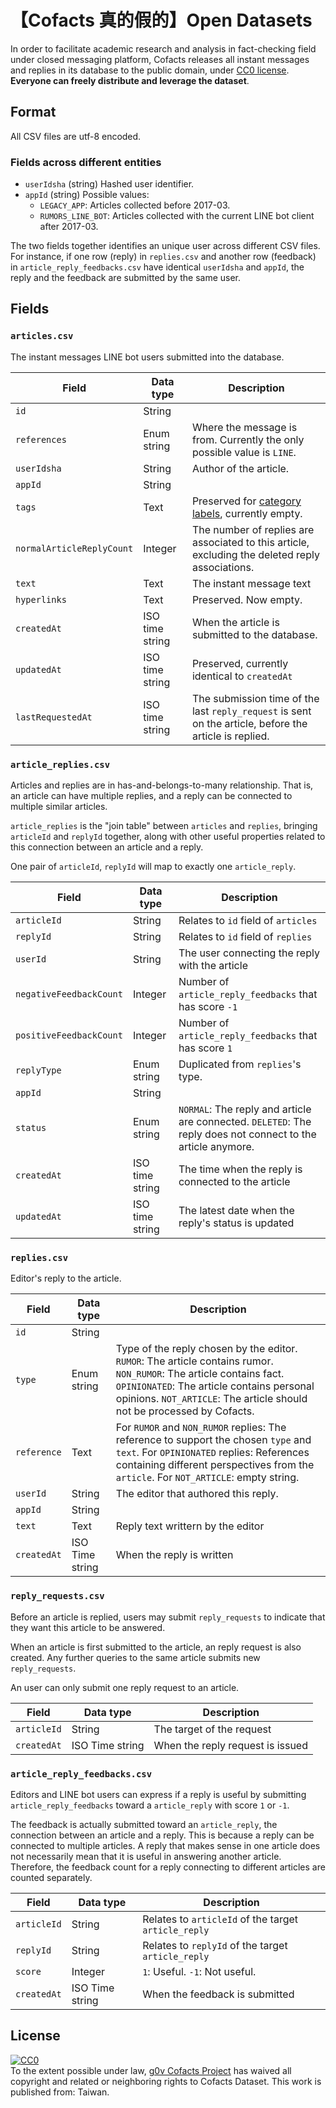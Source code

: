 【Cofacts 真的假的】Open Datasets
=====

In order to facilitate academic research and analysis in fact-checking field under closed messaging platform, Cofacts releases all instant messages and replies in its database to the public domain, under [CC0 license](https://creativecommons.org/publicdomain/zero/1.0/). **Everyone can freely distribute and leverage the dataset**.

## Format

All CSV files are utf-8 encoded.


### Fields across different entities

* `userIdsha` (string) Hashed user identifier.
* `appId` (string) Possible values:
    * `LEGACY_APP`: Articles collected before 2017-03.
    * `RUMORS_LINE_BOT`: Articles collected with the current LINE bot client after 2017-03.

The two fields together identifies an unique user across different CSV files. For instance, if one row (reply) in `replies.csv` and another row (feedback) in `article_reply_feedbacks.csv` have identical `userIdsha` and `appId`, the reply and the feedback are submitted by the same user.

## Fields

### `articles.csv`

The instant messages LINE bot users submitted into the database.

| Field            | Data type | Description |
| ----------------------- | -------- | ---- |
| `id`                      | String     |  |
| `references`              | Enum string     | Where the message is from. Currently the only possible value is `LINE`. |
| `userIdsha`                  | String     | Author of the article.|
| `appId`                   | String     |  |
| `tags`                    | Text     | Preserved for [category labels](https://github.com/cofacts/rumors-api/issues/32), currently empty. |
| `normalArticleReplyCount` | Integer     | The number of replies are associated to this article, excluding the deleted reply associations. |
| `text`                    | Text     | The instant message text |
| `hyperlinks`              | Text     | Preserved. Now empty. |
| `createdAt`               | ISO time string     | When the article is submitted to the database. |
| `updatedAt`               | ISO time string     | Preserved, currently identical to `createdAt` |
| `lastRequestedAt`         | ISO time string     | The submission time of the last `reply_request` is sent on the article, before the article is replied.  |

### `article_replies.csv`

Articles and replies are in has-and-belongs-to-many relationship. That is, an article can have multiple replies, and a reply can be connected to multiple similar articles.

`article_replies` is the "join table" between `articles` and `replies`, bringing `articleId` and `replyId` together, along with other useful properties related to this connection between an article and a reply.

One pair of `articleId`, `replyId` will map to exactly one `article_reply`.


| Field            | Data type | Description |
| --------------------- | -------- | - |
| `articleId`             | String     | Relates to `id` field of `articles` |
| `replyId`               | String     | Relates to `id` field of `replies` |
| `userId`                | String     | The user connecting the reply with the article |
| `negativeFeedbackCount` | Integer     | Number of `article_reply_feedbacks` that has score `-1` |
| `positiveFeedbackCount` | Integer     | Number of `article_reply_feedbacks` that has score `1` |
| `replyType`             | Enum string     | Duplicated from `replies`'s type. |
| `appId`                 | String     | |
| `status`                | Enum string     | `NORMAL`: The reply and article are connected. `DELETED`: The reply does not connect to the article anymore. |
| `createdAt`             | ISO time string     | The time when the reply is connected to the article |
| `updatedAt`             | ISO time string     | The latest date when the reply's status is updated |


### `replies.csv`

Editor's reply to the article.

| Field            | Data type | Description |
| --------- | -------- | - |
| `id`        | String     | |
| `type`      | Enum string     | Type of the reply chosen by the editor. `RUMOR`: The article contains rumor. `NON_RUMOR`: The article contains fact. `OPINIONATED`: The article contains personal opinions. `NOT_ARTICLE`: The article should not be processed by Cofacts. |
| `reference` | Text     | For `RUMOR` and `NON_RUMOR` replies: The reference to support the chosen `type` and `text`. For `OPINIONATED` replies: References containing different perspectives from the `article`. For `NOT_ARTICLE`: empty string. |
| `userId`    | String     | The editor that authored this reply. |
| `appId`     | String     | |
| `text`      | Text     | Reply text writtern by the editor |
| `createdAt` | ISO Time string     | When the reply is written |

### `reply_requests.csv`

Before an article is replied, users may submit  `reply_requests` to indicate that they want this article to be answered.

When an article is first submitted to the article, an reply request is also created. Any further queries to the same article submits new `reply_requests`.

An user can only submit one reply request to an article.

| Field            | Data type | Description |
| --------- | -------- | - |
| `articleId`        | String     | The target of the request |
| `createdAt` | ISO Time string     | When the reply request is issued |

### `article_reply_feedbacks.csv`

Editors and LINE bot users can express if a reply is useful by submitting `article_reply_feedbacks` toward a `article_reply` with score `1` or `-1`.

The feedback is actually submitted toward an `article_reply`, the connection between an article and a reply. This is because a reply can be connected to multiple articles. A reply that makes sense in one article does not necessarily mean that it is useful in answering another article. Therefore, the feedback count for a reply connecting to different articles are counted separately.

| Field            | Data type | Description |
| --------- | -------- | - |
| `articleId`        | String     | Relates to `articleId` of the target `article_reply` |
| `replyId`        | String     | Relates to `replyId` of the target `article_reply` |
| `score`        | Integer     | `1`: Useful. `-1`: Not useful. |
| `createdAt` | ISO Time string     | When the feedback is submitted |


## License

<p xmlns:dct="http://purl.org/dc/terms/" xmlns:vcard="http://www.w3.org/2001/vcard-rdf/3.0#">
  <a rel="license"
     href="http://creativecommons.org/publicdomain/zero/1.0/">
    <img src="http://i.creativecommons.org/p/zero/1.0/88x31.png" style="border-style: none;" alt="CC0" />
  </a>
  <br />
  To the extent possible under law,
  <a rel="dct:publisher"
     href="https://cofacts.g0v.tw">
    <span property="dct:title">g0v Cofacts Project</span></a>
  has waived all copyright and related or neighboring rights to
  <span property="dct:title">Cofacts Dataset</span>.
This work is published from:
<span property="vcard:Country" datatype="dct:ISO3166"
      content="TW" about="https://cofacts.g0v.tw">
  Taiwan</span>.
</p>
